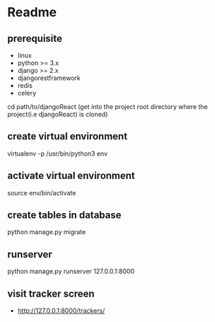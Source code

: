 # Readme

## prerequisite
- linux
- python >= 3.x
- django >= 2.x
- djangorestframework
- redis
- celery

cd path/to/djangoReact (get into the project root directory where the project(i.e djangoReact) is cloned)

## create virtual environment
virtualenv -p /usr/bin/python3 env

## activate virtual environment
source env/bin/activate

## create tables in database
python manage.py migrate

## runserver
python manage.py runserver 127.0.0.1:8000

## visit tracker screen
- http://127.0.0.1:8000/trackers/

